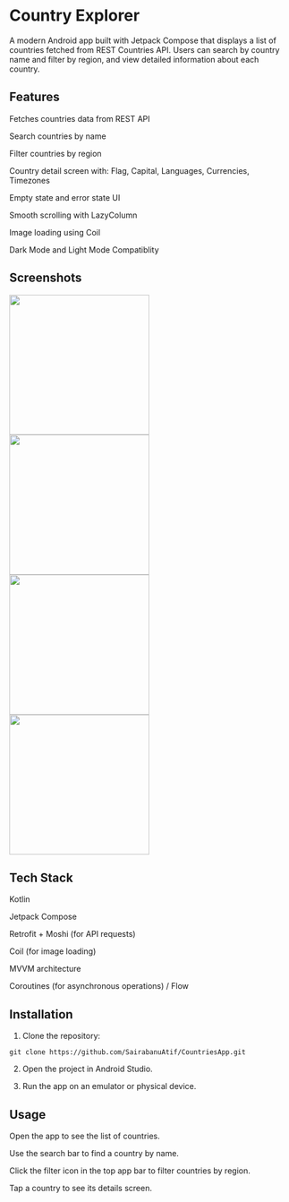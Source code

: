 # Country Explorer 

A modern Android app built with Jetpack Compose that displays a list of countries fetched from REST Countries API.
Users can search by country name and filter by region, and view detailed information about each country.

## Features 

Fetches countries data from REST API

Search countries by name

Filter countries by region

Country detail screen with: Flag, Capital, Languages, Currencies, Timezones

Empty state and error state UI

Smooth scrolling with LazyColumn

Image loading using Coil

Dark Mode and Light Mode Compatiblity

## Screenshots

<p float="left">
  <img src="https://github.com/user-attachments/assets/d63167b8-29d8-446a-b76e-1388751cdda3" width="250" style="margin-right: 20px;"/>
  <img src="https://github.com/user-attachments/assets/fac97c80-0df5-4873-a1e2-ce4120b8b529" width="250" style="margin-right: 20px;"/>
  <img src="https://github.com/user-attachments/assets/f699c49f-714e-401d-a9cb-e678629e0486" width="250" style="margin-right: 20px;"/>
  <img src="https://github.com/user-attachments/assets/7216c3e0-ffa7-4143-b2af-09b2139b9437" width="250" style="margin-right: 20px;"/>
</p>

## Tech Stack

Kotlin

Jetpack Compose

Retrofit + Moshi (for API requests)

Coil (for image loading)

MVVM architecture

Coroutines (for asynchronous operations) / Flow

## Installation

1. Clone the repository:

```git clone https://github.com/SairabanuAtif/CountriesApp.git```

2. Open the project in Android Studio.

3. Run the app on an emulator or physical device.

## Usage

Open the app to see the list of countries.

Use the search bar to find a country by name.

Click the filter icon in the top app bar to filter countries by region.

Tap a country to see its details screen.
